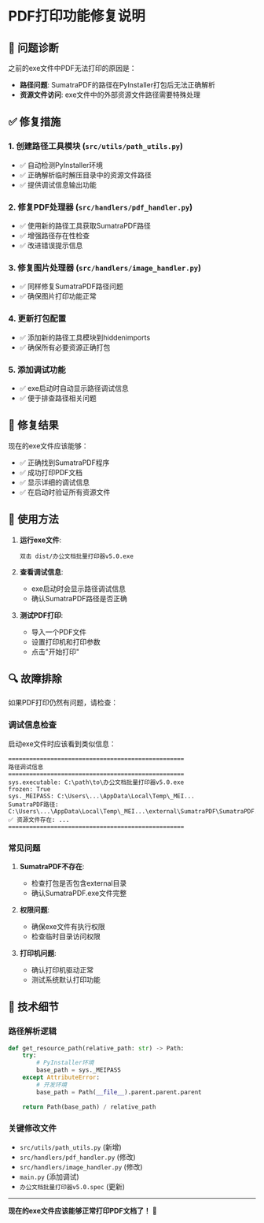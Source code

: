 # PDF打印功能修复说明

## 🔧 问题诊断

之前的exe文件中PDF无法打印的原因是：
- **路径问题**: SumatraPDF的路径在PyInstaller打包后无法正确解析
- **资源文件访问**: exe文件中的外部资源文件路径需要特殊处理

## ✅ 修复措施

### 1. 创建路径工具模块 (`src/utils/path_utils.py`)
- ✅ 自动检测PyInstaller环境
- ✅ 正确解析临时解压目录中的资源文件路径
- ✅ 提供调试信息输出功能

### 2. 修复PDF处理器 (`src/handlers/pdf_handler.py`)
- ✅ 使用新的路径工具获取SumatraPDF路径
- ✅ 增强路径存在性检查
- ✅ 改进错误提示信息

### 3. 修复图片处理器 (`src/handlers/image_handler.py`)
- ✅ 同样修复SumatraPDF路径问题
- ✅ 确保图片打印功能正常

### 4. 更新打包配置
- ✅ 添加新的路径工具模块到hiddenimports
- ✅ 确保所有必要资源正确打包

### 5. 添加调试功能
- ✅ exe启动时自动显示路径调试信息
- ✅ 便于排查路径相关问题

## 🎯 修复结果

现在的exe文件应该能够：
- ✅ 正确找到SumatraPDF程序
- ✅ 成功打印PDF文档
- ✅ 显示详细的调试信息
- ✅ 在启动时验证所有资源文件

## 🚀 使用方法

1. **运行exe文件**:
   ```
   双击 dist/办公文档批量打印器v5.0.exe
   ```

2. **查看调试信息**:
   - exe启动时会显示路径调试信息
   - 确认SumatraPDF路径是否正确

3. **测试PDF打印**:
   - 导入一个PDF文件
   - 设置打印机和打印参数
   - 点击"开始打印"

## 🔍 故障排除

如果PDF打印仍然有问题，请检查：

### 调试信息检查
启动exe文件时应该看到类似信息：
```
==================================================
路径调试信息
==================================================
sys.executable: C:\path\to\办公文档批量打印器v5.0.exe
frozen: True
sys._MEIPASS: C:\Users\...\AppData\Local\Temp\_MEI...
SumatraPDF路径: C:\Users\...\AppData\Local\Temp\_MEI...\external\SumatraPDF\SumatraPDF.exe
✅ 资源文件存在: ...
==================================================
```

### 常见问题
1. **SumatraPDF不存在**:
   - 检查打包是否包含external目录
   - 确认SumatraPDF.exe文件完整

2. **权限问题**:
   - 确保exe文件有执行权限
   - 检查临时目录访问权限

3. **打印机问题**:
   - 确认打印机驱动正常
   - 测试系统默认打印功能

## 📝 技术细节

### 路径解析逻辑
```python
def get_resource_path(relative_path: str) -> Path:
    try:
        # PyInstaller环境
        base_path = sys._MEIPASS
    except AttributeError:
        # 开发环境
        base_path = Path(__file__).parent.parent.parent
    
    return Path(base_path) / relative_path
```

### 关键修改文件
- `src/utils/path_utils.py` (新增)
- `src/handlers/pdf_handler.py` (修改)
- `src/handlers/image_handler.py` (修改)
- `main.py` (添加调试)
- `办公文档批量打印器v5.0.spec` (更新)

---

**现在的exe文件应该能够正常打印PDF文档了！** 🎉 